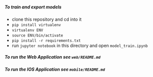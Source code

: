 ##### To train and export models

* clone this repository and cd into it
* `pip install virtualenv`
* `virtualenv ENV`
* `source ENV/bin/activate`
* `pip install -r requirements.txt`
* run `jupyter notebook` in this directory and open `model_train.ipynb`


##### To run the Web Application see `web/README.md`

##### To run the IOS Application see `mobile/README.md`


